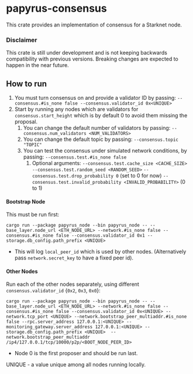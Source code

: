 # papyrus-consensus

This crate provides an implementation of consensus for a Starknet node.

### Disclaimer
This crate is still under development and is not keeping backwards compatibility with previous
versions. Breaking changes are expected to happen in the near future.

## How to run
1. You must turn consensus on and provide a validator ID by passing: `--consensus.#is_none false --consensus.validator_id 0x<UNIQUE>`
2. Start by running any nodes which are validators for `consensus.start_height` which is by default 0 to avoid them missing the proposal.
   1. You can change the default number of validators by passing: `--consensus.num_validators <NUM_VALIDATORS>` 
   2. You can change the default topic by passing: `--consensus.topic "TOPIC"`
   3. You can test the consensus under simulated network conditions, by passing: `--consensus.test.#is_none false`
      1. Optional arguments:
         `--consensus.test.cache_size <CACHE_SIZE>`
         `--consensus.test.random_seed <RANDOM_SEED>`
         `--consensus.test.drop_probability 0` (set to 0 for now)
         `--consensus.test.invalid_probability <INVALID_PROBABILITY>` (0 to 1)

#### Bootstrap Node
This must be run first:
```
cargo run --package papyrus_node --bin papyrus_node -- --base_layer.node_url <ETH_NODE_URL> --network.#is_none false --consensus.#is_none false --consensus.validator_id 0x1 --storage.db_config.path_prefix <UNIQUE>
```
- This will log `local_peer_id` which is used by other nodes. (Alternatively pass `network.secret_key` to have a fixed peer id).

#### Other Nodes
Run each of the other nodes separately, using different `consensus.validator_id` {`0x2`, `0x3`, `0x0`}:

```
cargo run --package papyrus_node --bin papyrus_node -- --base_layer.node_url <ETH_NODE_URL> --network.#is_none false --consensus.#is_none false --consensus.validator_id 0x<UNIQUE> --network.tcp_port <UNIQUE> --network.bootstrap_peer_multiaddr.#is_none false --rpc.server_address 127.0.0.1:<UNIQUE> --monitoring_gateway.server_address 127.0.0.1:<UNIQUE> --storage.db_config.path_prefix <UNIQUE>  --network.bootstrap_peer_multiaddr /ip4/127.0.0.1/tcp/10000/p2p/<BOOT_NODE_PEER_ID> 
```
- Node 0 is the first proposer and should be run last.

UNIQUE - a value unique among all nodes running locally.
